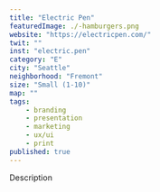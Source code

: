 ```yaml
---
title: "Electric Pen"
featuredImage: ./-hamburgers.png
website: "https://electricpen.com/"
twit: ""
inst: "electric.pen"
category: "E"
city: "Seattle"
neighborhood: "Fremont"
size: "Small (1-10)"
map: ""
tags:
    - branding
    - presentation
    - marketing
    - ux/ui
    - print
published: true
---
```


Description

